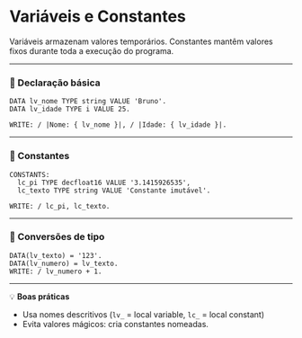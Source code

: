 # Variáveis e Constantes

Variáveis armazenam valores temporários. Constantes mantêm valores fixos durante toda a execução do programa.

---

### 🔹 Declaração básica

```abap
DATA lv_nome TYPE string VALUE 'Bruno'.
DATA lv_idade TYPE i VALUE 25.

WRITE: / |Nome: { lv_nome }|, / |Idade: { lv_idade }|.
```

---

### 🔹 Constantes

```abap
CONSTANTS:
  lc_pi TYPE decfloat16 VALUE '3.1415926535',
  lc_texto TYPE string VALUE 'Constante imutável'.

WRITE: / lc_pi, lc_texto.
```

---

### 🔹 Conversões de tipo

```abap
DATA(lv_texto) = '123'.
DATA(lv_numero) = lv_texto.
WRITE: / lv_numero + 1.
```

---

💡 **Boas práticas**
- Usa nomes descritivos (`lv_` = local variable, `lc_` = local constant)
- Evita valores mágicos: cria constantes nomeadas.
